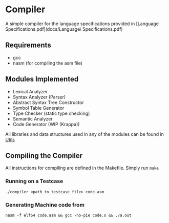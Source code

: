 # Compiler
A simple compiler for the language specifications provided in [Language Specifications.pdf](docs/Language\ Specifications.pdf)

## Requirements
* gcc
* nasm (for compiling the asm file)

## Modules Implemented
* Lexical Analyzer
* Syntax Analyzer (Parser)
* Abstract Syntax Tree Constructor
* Symbol Table Generator
* Type Checker (static type checking)
* Semantic Analyzer
* Code Generator (WIP (Krappa))

All libraries and data structures used in any of the modules can be found in [Utils](src/Utils)

## Compiling the Compiler
All instructions for compiling are defined in the Makefile. Simply run `make`

### Running on a Testcase
`./compiler <path_to_testcase_file> code.asm`

### Generating Machine code from
`nasm -f elf64 code.asm && gcc -no-pie code.o && ./a.out`
